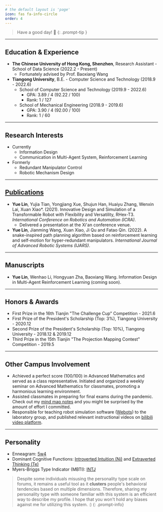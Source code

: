 ```yaml
---
# the default layout is 'page'
icon: fas fa-info-circle
order: 4
---
```


> Have a good day! 🎉
{: .prompt-tip }

---

## Education & Experience
- **The Chinese University of Hong Kong, Shenzhen**, Research Assistant - School of Data Science (2022.2 - Present)
    - Fortunately advised by Prof. Baoxiang Wang
- **Tiangong University**, B.E. - Computer Science and Technology (2018.9 - 2022.6)
    - School of Computer Science and Technology (2019.9 - 2022.6)
        - GPA:  3.89 / 4 (92.22 / 100)
        - Rank: 1 / 127
    - School of Mechanical Engineering (2018.9 - 2019.6)
        - GPA:  3.90 / 4 (92.00 / 100)
        - Rank: 1 / 60

---

## Research Interests
- Currently
    - Information Design
    - Communication in Multi-Agent System, Reinforcement Learning
- Formerly
    - Redundant Manipulator Control
    - Robotic Mechanism Design

---

## [Publications](https://scholar.google.com/citations?user=fbvQHX4AAAAJ&hl=zh-CN)
- **Yue Lin**, Yujia Tian, Yongjiang Xue, Shujun Han, Huaiyu Zhang, Wenxin Lai, Xuan Xiao\*. (2021). Innovative Design and Simulation of a Transformable Robot with Flexibility and Versatility, RHex-T3. *International Conference on Robotics and Automation (ICRA)*.
    - Delivered a presentation at the Xi'an conference venue.
- **Yue Lin**, Jianming Wang, Xuan Xiao, Ji Qu and Fatao Qin. (2022). A snake-inspired path planning algorithm based on reinforcement learning and self-motion for hyper-redundant manipulators. *International Journal of Advanced Robotic Systems (IJARS)*. 

---

## Manuscripts
- **Yue Lin**, Wenhao Li, Hongyuan Zha, Baoxiang Wang. Information Design in Multi-Agent Reinforcement Learning (coming soon).

---

## Honors & Awards
- First Prize in the 16th Tianjin "The Challenge Cup" Competition - 2021.6
- First Prize of the President's Scholarship (Top: 3%), Tiangong University - 2020.12
- Second Prize of the President's Scholarship (Top: 10%), Tiangong University - 2018.12 & 2019.12
- Third Prize in the 15th Tianjin "The Projection Mapping Contest" Competition - 2019.5

---

## Other Campus Involvement
- Achieved a perfect score (100/100) in Advanced Mathematics and served as a class representative. Initiated and organized a weekly seminar on Advanced Mathematics for classmates, promoting a harmonious learning environment.
- Assisted classmates in preparing for final exams during the pandemic. Check out my [mind map notes](https://github.com/YueLin301/MindMap-bakcup) and you might be surprised by the amount of effort I committed.
- Responsible for teaching robot simulation software ([Webots](https://cyberbotics.com)) to the laboratory group, and published relevant instructional videos on [bilibili video platform](https://space.bilibili.com/36040555).

---

## Personality
- Enneagram: [5w4](https://www.enneagraminstitute.com/type-5)
- Dominant Cognitive Functions: [Introverted Intuition (Ni)](https://en.wikipedia.org/wiki/Jungian_cognitive_functions#Introverted_intuition) and [Extraverted Thinking (Te)](https://en.wikipedia.org/wiki/Jungian_cognitive_functions#Extraverted_thinking)
- Myers-Briggs Type Indicator (MBTI): [INTJ](https://www.16personalities.com/intj-personality)

> Despite some individuals misusing the personality type scale on forums, it remains a useful tool as it **clusters** people's behavioral tendencies based on multiple dimensions. Therefore, sharing my personality type with someone familiar with this system is an efficient way to describe my profile. I hope that you won't hold any biases against me for utilizing this system. :)
{: .prompt-info}
